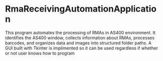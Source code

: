 # RmaReceivingAutomationApplication
This program automates the processing of RMAs in  AS400 environment.   It identifies the AS400 window, collects information about RMAs, processes barcodes, and organizes data and images  into structured folder paths.  A GUI built with Tkinter is implimented so it can be used regardless if whether or not user knows how to program
